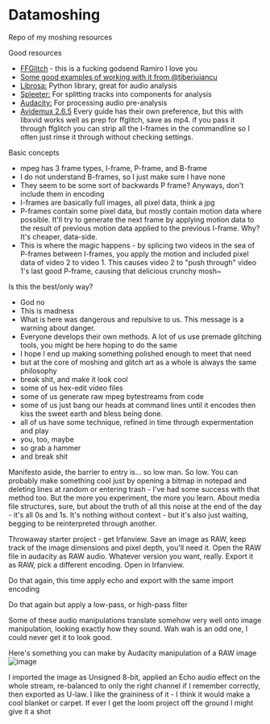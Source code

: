 # Datamoshing
Repo of my moshing resources


Good resources
- [FFGlitch](https://ffglitch.org/) - this is a fucking godsend Ramiro I love you
- [Some good examples of working with it from @tiberiuiancu](https://github.com/tiberiuiancu/datamoshing)
- [Librosa:](https://librosa.org/) Python library, great for audio analysis
- [Spleeter:](https://github.com/deezer/spleeter) For splitting tracks into components for analysis
- [Audacity:](https://www.audacityteam.org/) For processing audio pre-analysis
- [Avidemux 2.6.5](https://sourceforge.net/projects/avidemux/files/avidemux/2.6.5/) Every guide has their own preference, but this with libxvid works well as prep for ffglitch, save as mp4. if you pass it through ffglitch you can strip all the I-frames in the commandline  so I often just rinse it through without checking settings.

Basic concepts
- mpeg has 3 frame types, I-frame, P-frame, and B-frame
- I do not understand B-frames, so I just make sure I have none
- They seem to be some sort of backwards P frame? Anyways, don't include them in encoding
- I-frames are basically full images, all pixel data, think a jpg
- P-frames contain some pixel data, but mostly contain motion data where possible. It'll try to generate the next frame by applying motion data to the result of previous motion data applied to the previous I-frame. Why? It's cheaper, data-side.
- This is where the magic happens - by splicing two videos in the sea of P-frames between I-frames, you apply the motion and included pixel data of video 2 to video 1. This causes video 2 to "push through" video 1's last good P-frame, causing that delicious crunchy mosh~

Is this the best/only way?
-  God no
-  This is madness
-  What is here was dangerous and repulsive to us. This message is a warning about danger. 
-  Everyone develops their own methods. A lot of us use premade glitching tools, you might be here hoping to do the same
-  I hope I end up making something polished enough to meet that need
-  but at the core of moshing and glitch art as a whole is always the same philosophy
-  break shit, and make it look cool
-  some of us hex-edit video files
-  some of us generate raw mpeg bytestreams from code
-  some of us just bang our heads at command lines until it encodes then kiss the sweet earth and bless being done.
-  all of us have some technique, refined in time through expermentation and play
-  you, too, maybe
-  so grab a hammer
-  and break shit

Manifesto aside, the barrier to entry is...  so low man. So low. You can probably make something cool just by opening a bitmap in notepad and deleting  lines at random or entering trash - I've had some success with that method too. But the more you experiment, the more you learn. About media file structures, sure, but about the truth of all this noise at the end of the day - it's all 0s and 1s. It's nothing without context - but it's also just waiting, begging to be reinterpreted through another. 

Throwaway starter project - get Irfanview. Save an image as RAW, keep track of the image dimensions and pixel depth, you'll need it. Open the RAW file in audacity as RAW audio. Whatever version you want, really. Export it as RAW, pick a different encoding. Open in Irfanview.

Do that again, this time apply echo and export with the same import encoding

Do that again but apply a low-pass, or high-pass filter

Some of these audio manipulations translate somehow very well onto image manipulation, looking exactly how they sound. Wah wah is an odd one, I could never get it to look good.

Here's something you can make by Audacity manipulation of a RAW image
![image](https://user-images.githubusercontent.com/33932119/222355729-f6aed081-2eb9-45a3-8a5a-7e8b50b94c98.png)

I imported the image as Unsigned 8-bit, applied an Echo audio effect on the whole stream, re-balanced to only the right channel if I remember correctly, then exported as U-law. I like the graininess of it - I think it would make a cool blanket or carpet. If ever I get the loom project off the ground I might give it a shot
